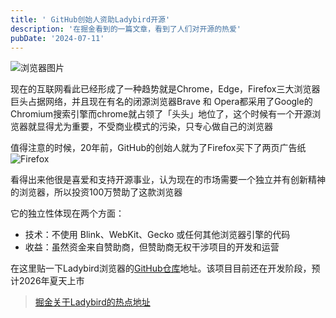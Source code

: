 ```yaml
---
title: ' GitHub创始人资助Ladybird开源'  
description: '在掘金看到的一篇文章，看到了人们对开源的热爱'  
pubDate: '2024-07-11'  
---
```


![浏览器图片](https://cdn.linexic.top/gh/LineXic/img/img/liulanqi.webp)

现在的互联网看此已经形成了一种趋势就是Chrome，Edge，Firefox三大浏览器巨头占据网络，并且现在有名的闭源浏览器Brave 和 Opera都采用了Google的Chromium搜索引擎而chrome就占领了「头头」地位了，这个时候有一个开源浏览器就显得尤为重要，不受商业模式的污染，只专心做自己的浏览器

值得注意的时候，20年前，GitHub的创始人就为了Firefox买下了两页广告纸
![Firefox](https://cdn.linexic.top/gh/LineXic/img/img/Firefox1.0.webp)

看得出来他很是喜爱和支持开源事业，认为现在的市场需要一个独立并有创新精神的浏览器，所以投资100万赞助了这款浏览器

它的独立性体现在两个方面：

- 技术：不使用 Blink、WebKit、Gecko 或任何其他浏览器引擎的代码
- 收益：虽然资金来自赞助商，但赞助商无权干涉项目的开发和运营

在这里贴一下Ladybird浏览器的[GitHub仓库](https://github.com/LadybirdBrowser/ladybird)地址。该项目目前还在开发阶段，预计2026年夏天上市

> [掘金关于Ladybird的热点地址](https://juejin.cn/post/7389145163857985587)
